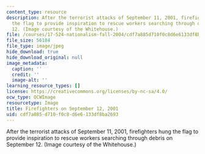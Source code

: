 ```yaml
---
content_type: resource
description: After the terrorist attacks of September 11, 2001, firefighters hung
  the flag to provide inspiration to rescue workers searching through debris on September
  12. (Image courtesy of the Whitehouse.)
file: /courses/17-524-nationalism-fall-2004/cdf7a885d710f0c8d6e6133df8ba2693_chp_flag.jpg
file_size: 56184
file_type: image/jpeg
hide_download: true
hide_download_original: null
image_metadata:
  caption: ''
  credit: ''
  image-alt: ''
learning_resource_types: []
license: https://creativecommons.org/licenses/by-nc-sa/4.0/
ocw_type: OCWImage
resourcetype: Image
title: Firefighters on September 12, 2001
uid: cdf7a885-d710-f0c8-d6e6-133df8ba2693
---
```

After the terrorist attacks of September 11, 2001, firefighters hung the flag to provide inspiration to rescue workers searching through debris on September 12. (Image courtesy of the Whitehouse.)